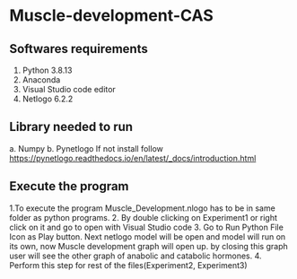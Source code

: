 # Muscle-development-CAS


## Softwares requirements
1. Python 3.8.13
2. Anaconda
3. Visual Studio code editor
4. Netlogo 6.2.2


## Library needed to run 
a. Numpy
b. Pynetlogo
If not install follow https://pynetlogo.readthedocs.io/en/latest/_docs/introduction.html

## Execute the program
1.To execute the program Muscle_Development.nlogo has to be in same folder as python programs. 
2. By double clicking on Experiment1 or right click on it and go to open with Visual Studio code
3. Go to Run Python File Icon as Play button. Next netlogo model will be open and model will run on its own, now Muscle development graph will open up. by closing this graph user will see the other graph of anabolic and catabolic hormones.
4. Perform this step for rest of the files(Experiment2, Experiment3)  
 
